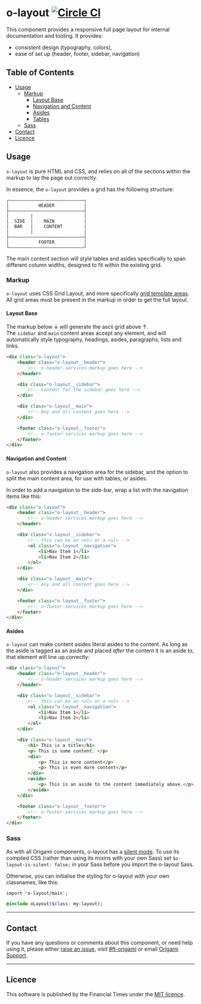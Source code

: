 o-layout [![Circle CI](https://circleci.com/gh/Financial-Times/o-layout/tree/master.svg?style=svg)](https://circleci.com/gh/Financial-Times/o-layout/tree/master)
=================

This component provides a responsive full page layout for internal documentation and tooling.
It provides:
- consistent design (typography, colors),
- ease of set up (header, footer, sidebar, navigation)


## Table of Contents

- [Usage](#usage)
	- [Markup](#markup)
		- [Layout Base](#layout-base)
		- [Navigation and Content](#navigation-and-content)
		- [Asides](#asides)
		- [Tables](#tables)
	- [Sass](#sass)
- [Contact](#contact)
- [Licence](#licence)


## Usage
`o-layout` is pure HTML and CSS, and relies on all of the sections within the markup to lay the page out correctly.

In essence, the `o-layout` provides a grid has the following structure:
```
┌————————————————————————————┐
|           HEADER           |
├————————————————————————————┤
|        |                   |
|  SIDE  |    MAIN           |
|  BAR   |    CONTENT        |
|        |                   |
├————————————————————————————┤
|           FOOTER           |
└————————————————————————————┘
```
The main content section will style tables and asides specifically to span different column widths, designed to fit within the existing grid.

### Markup

`o-layout` uses CSS Grid Layout, and more specifically [grid template areas](https://developer.mozilla.org/en-US/docs/Web/CSS/CSS_Grid_Layout/Grid_Template_Areas).   
All grid areas must be present in the markup in order to get the full layout.  

#### Layout Base
The markup below ↓ will generate the ascii grid above ↑.  
The `sidebar` and `main` content areas accept any element, and will automatically style typography, headings, asides, paragraphs, lists and links.

```html
<div class="o-layout">
	<header class="o-layout__header">
		<!-- o-header-services markup goes here -->
	</header>

	<div class="o-layout__sidebar">
		<!-- content for the sidebar goes here -->
	</div>

	<div class="o-layout__main">
		<!-- Any and all content goes here -->
	</div>

	<footer class="o-layout__footer">
		<!-- o-footer-services markup goes here -->
	</footer>
</div>
```

#### Navigation and Content
`o-layout` also provides a navigation area for the sidebar, and the option to split the main content area, for use with tables, or asides.

In order to add a navigation to the side-bar, wrap a list with the navigation items like this:
```html
<div class="o-layout">
	<header class="o-layout__header">
		<!-- o-header-services markup goes here -->
	</header>

	<div class="o-layout__sidebar">
		<!-- this can be an <ol> or a <ul> -->
		<ol class="o-layout__navigation">
			<li>Nav Item 1</li>
			<li>Nav Item 2</li>
		</ol>
	</div>

	<div class="o-layout__main">
		<!-- Any and all content goes here -->
	</div>

	<footer class="o-layout__footer">
		<!-- o-footer-services markup goes here -->
	</footer>
</div>
```

#### Asides

`o-layout` can make content asides literal asides to the content. As long as the aside is tagged as an aside and placed _after_ the content it is an aside to, that element will line up correctly:

```html
<div class="o-layout">
	<header class="o-layout__header">
		<!-- o-header-services markup goes here -->
	</header>

	<div class="o-layout__sidebar">
		<!-- this can be an <ol> or a <ul> -->
		<ol class="o-layout__navigation">
			<li>Nav Item 1</li>
			<li>Nav Item 2</li>
		</ol>
	</div>

	<div class="o-layout__main">
		<h1> This is a title</h1>
		<p> This is some content. </p>
		<div>
			<p> This is more content</p>
			<p> This is even more content</p>
		</div>
		<aside>
			<p> This is an aside to the content immediately above.</p>
		</aside>
	</div>

	<footer class="o-layout__footer">
		<!-- o-footer-services markup goes here -->
	</footer>
</div>
```

### Sass
As with all Origami components, o-layout has a [silent mode](http://origami.ft.com/docs/syntax/scss/#silent-styles). To use its compiled CSS (rather than using its mixins with your own Sass) set `$o-layout-is-silent: false;` in your Sass before you import the o-layout Sass.

Otherwise, you can initialise the styling for o-layout with your own classnames, like this:
```sass
import 'o-layout/main';

@include oLayout($class: my-layout);
```

---

## Contact

If you have any questions or comments about this component, or need help using it, please either [raise an issue](https://github.com/Financial-Times/o-component-boilerplate/issues), visit [#ft-origami](https://financialtimes.slack.com/messages/ft-origami/) or email [Origami Support](mailto:origami-support@ft.com).

----

## Licence

This software is published by the Financial Times under the [MIT licence](http://opensource.org/licenses/MIT).
